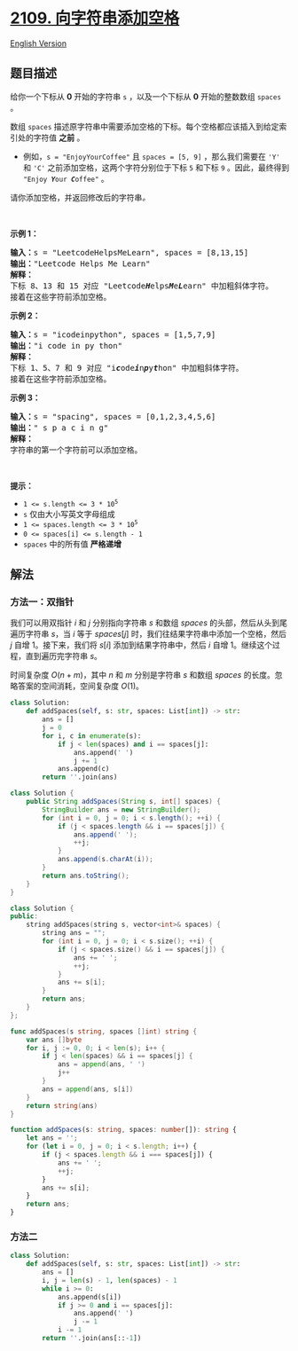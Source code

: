 # [2109. 向字符串添加空格](https://leetcode.cn/problems/adding-spaces-to-a-string)

[English Version](/solution/2100-2199/2109.Adding%20Spaces%20to%20a%20String/README_EN.md)

<!-- tags:数组,双指针,字符串,模拟 -->

## 题目描述

<!-- 这里写题目描述 -->

<p>给你一个下标从 <strong>0</strong> 开始的字符串 <code>s</code> ，以及一个下标从 <strong>0</strong> 开始的整数数组 <code>spaces</code> 。</p>

<p>数组 <code>spaces</code> 描述原字符串中需要添加空格的下标。每个空格都应该插入到给定索引处的字符值 <strong>之前</strong> 。</p>

<ul>
	<li>例如，<code>s = "EnjoyYourCoffee"</code> 且 <code>spaces = [5, 9]</code> ，那么我们需要在 <code>'Y'</code> 和 <code>'C'</code> 之前添加空格，这两个字符分别位于下标 <code>5</code> 和下标 <code>9</code> 。因此，最终得到 <code>"Enjoy <em><strong>Y</strong></em>our <em><strong>C</strong></em>offee"</code> 。</li>
</ul>

<p>请你添加空格，并返回修改后的字符串<em>。</em></p>

<p>&nbsp;</p>

<p><strong>示例 1：</strong></p>

<pre>
<strong>输入：</strong>s = "LeetcodeHelpsMeLearn", spaces = [8,13,15]
<strong>输出：</strong>"Leetcode Helps Me Learn"
<strong>解释：</strong>
下标 8、13 和 15 对应 "Leetcode<em><strong>H</strong></em>elps<em><strong>M</strong></em>e<em><strong>L</strong></em>earn" 中加粗斜体字符。
接着在这些字符前添加空格。
</pre>

<p><strong>示例 2：</strong></p>

<pre>
<strong>输入：</strong>s = "icodeinpython", spaces = [1,5,7,9]
<strong>输出：</strong>"i code in py thon"
<strong>解释：</strong>
下标 1、5、7 和 9 对应 "i<em><strong>c</strong></em>ode<em><strong>i</strong></em>n<em><strong>p</strong></em>y<em><strong>t</strong></em>hon" 中加粗斜体字符。
接着在这些字符前添加空格。
</pre>

<p><strong>示例 3：</strong></p>

<pre>
<strong>输入：</strong>s = "spacing", spaces = [0,1,2,3,4,5,6]
<strong>输出：</strong>" s p a c i n g"
<strong>解释：</strong>
字符串的第一个字符前可以添加空格。
</pre>

<p>&nbsp;</p>

<p><strong>提示：</strong></p>

<ul>
	<li><code>1 &lt;= s.length &lt;= 3 * 10<sup>5</sup></code></li>
	<li><code>s</code> 仅由大小写英文字母组成</li>
	<li><code>1 &lt;= spaces.length &lt;= 3 * 10<sup>5</sup></code></li>
	<li><code>0 &lt;= spaces[i] &lt;= s.length - 1</code></li>
	<li><code>spaces</code> 中的所有值 <strong>严格递增</strong></li>
</ul>

## 解法

### 方法一：双指针

我们可以用双指针 $i$ 和 $j$ 分别指向字符串 $s$ 和数组 $spaces$ 的头部，然后从头到尾遍历字符串 $s$，当 $i$ 等于 $spaces[j]$ 时，我们往结果字符串中添加一个空格，然后 $j$ 自增 1。接下来，我们将 $s[i]$ 添加到结果字符串中，然后 $i$ 自增 1。继续这个过程，直到遍历完字符串 $s$。

时间复杂度 $O(n + m)$，其中 $n$ 和 $m$ 分别是字符串 $s$ 和数组 $spaces$ 的长度。忽略答案的空间消耗，空间复杂度 $O(1)$。

<!-- tabs:start -->

```python
class Solution:
    def addSpaces(self, s: str, spaces: List[int]) -> str:
        ans = []
        j = 0
        for i, c in enumerate(s):
            if j < len(spaces) and i == spaces[j]:
                ans.append(' ')
                j += 1
            ans.append(c)
        return ''.join(ans)
```

```java
class Solution {
    public String addSpaces(String s, int[] spaces) {
        StringBuilder ans = new StringBuilder();
        for (int i = 0, j = 0; i < s.length(); ++i) {
            if (j < spaces.length && i == spaces[j]) {
                ans.append(' ');
                ++j;
            }
            ans.append(s.charAt(i));
        }
        return ans.toString();
    }
}
```

```cpp
class Solution {
public:
    string addSpaces(string s, vector<int>& spaces) {
        string ans = "";
        for (int i = 0, j = 0; i < s.size(); ++i) {
            if (j < spaces.size() && i == spaces[j]) {
                ans += ' ';
                ++j;
            }
            ans += s[i];
        }
        return ans;
    }
};
```

```go
func addSpaces(s string, spaces []int) string {
	var ans []byte
	for i, j := 0, 0; i < len(s); i++ {
		if j < len(spaces) && i == spaces[j] {
			ans = append(ans, ' ')
			j++
		}
		ans = append(ans, s[i])
	}
	return string(ans)
}
```

```ts
function addSpaces(s: string, spaces: number[]): string {
    let ans = '';
    for (let i = 0, j = 0; i < s.length; i++) {
        if (j < spaces.length && i === spaces[j]) {
            ans += ' ';
            ++j;
        }
        ans += s[i];
    }
    return ans;
}
```

<!-- tabs:end -->

### 方法二

<!-- tabs:start -->

```python
class Solution:
    def addSpaces(self, s: str, spaces: List[int]) -> str:
        ans = []
        i, j = len(s) - 1, len(spaces) - 1
        while i >= 0:
            ans.append(s[i])
            if j >= 0 and i == spaces[j]:
                ans.append(' ')
                j -= 1
            i -= 1
        return ''.join(ans[::-1])
```

<!-- tabs:end -->

<!-- end -->
